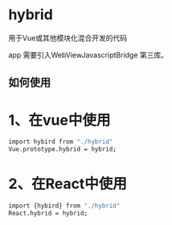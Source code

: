 # hybrid
用于Vue或其他模块化混合开发的代码

app 需要引入WebViewJavascriptBridge 第三库。

## 如何使用
# 1、在vue中使用 
``` bash
import hybird from "./hybrid"
Vue.prototype.hybrid = hybrid;
```

# 2、在React中使用
``` bash
import {hybird} from "./hybrid"
React.hybrid = hybrid;
```
